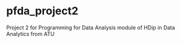 # pfda_project2
Project 2 for Programming for Data Analysis module of HDip in Data Analytics from ATU
